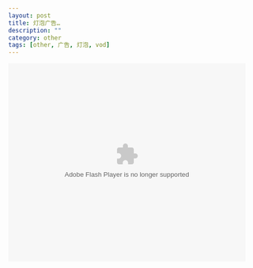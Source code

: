 ```yaml
---
layout: post
title: 灯泡广告…
description: ""
category: other
tags: [other, 广告, 灯泡, vod]
---
```


<embed src="http://player.youku.com/player.php/sid/XMzM2ODQwNDA0/v.swf" quality="high" width="480" height="400" align="middle" allowScriptAccess="sameDomain" allowFullscreen="true" type="application/x-shockwave-flash"></embed>